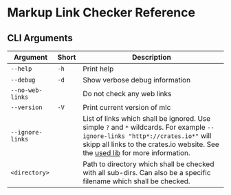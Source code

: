 # Markup Link Checker Reference

## CLI Arguments

| Argument        | Short | Description |
|-----------------|-------|-------------|
| `--help`        | `-h`  | Print help |
| `--debug`       | `-d`  | Show verbose debug information |
| `--no-web-links`|       | Do not check any web links |
| `--version`     | `-V`  | Print current version of mlc |
| `--ignore-links`|       | List of links which shall be ignored. Use simple `?` and `*` wildcards. For example `--ignore-links "http*://crates.io*"` will skipp all links to the crates.io website. See the [used lib](https://github.com/becheran/wildmatch) for more information.  |
| `<directory>`   |       | Path to directory which shall be checked with all sub-dirs. Can also be a specific filename which shall be checked. |
